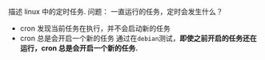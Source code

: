 描述 linux 中的定时任务.
问题：
一直运行的任务，定时会发生什么？
- cron 发现当前任务在执行，并不会启动新的任务
- cron 总是会开启一个新的任务
通过在`debian`测试，**即使之前开启的任务还在运行，cron 总是会开启一个新的任务.**